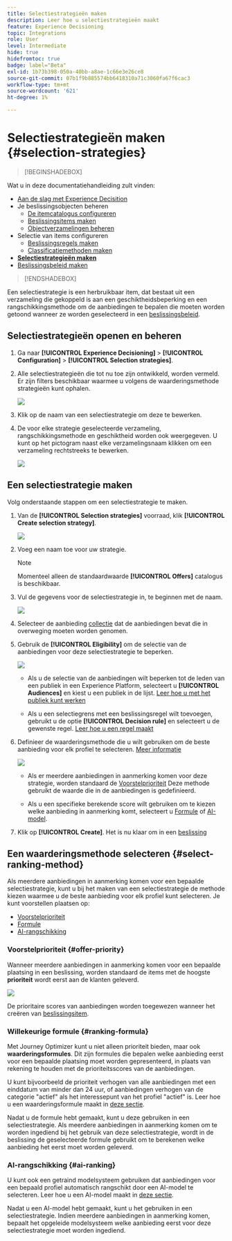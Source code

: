 ```yaml
---
title: Selectiestrategieën maken
description: Leer hoe u selectiestrategieën maakt
feature: Experience Decisioning
topic: Integrations
role: User
level: Intermediate
hide: true
hidefromtoc: true
badge: label="Beta"
exl-id: 1b73b398-050a-40bb-a8ae-1c66e3e26ce8
source-git-commit: 07b1f9b885574bb6418310a71c3060fa67f6cac3
workflow-type: tm+mt
source-wordcount: '621'
ht-degree: 1%

---
```


# Selectiestrategieën maken {#selection-strategies}

>[!BEGINSHADEBOX]

Wat u in deze documentatiehandleiding zult vinden:

* [Aan de slag met Experience Decisition](gs-experience-decisioning.md)
* Je beslissingsobjecten beheren
   * [De itemcatalogus configureren](catalogs.md)
   * [Beslissingsitems maken](items.md)
   * [Objectverzamelingen beheren](collections.md)
* Selectie van items configureren
   * [Beslissingsregels maken](rules.md)
   * [Classificatiemethoden maken](ranking.md)
* **[Selectiestrategieën maken](selection-strategies.md)**
* [Beslissingsbeleid maken](create-decision.md)

>[!ENDSHADEBOX]

Een selectiestrategie is een herbruikbaar item, dat bestaat uit een verzameling die gekoppeld is aan een geschiktheidsbeperking en een rangschikkingsmethode om de aanbiedingen te bepalen die moeten worden getoond wanneer ze worden geselecteerd in een [beslissingsbeleid](create-decision.md).

## Selectiestrategieën openen en beheren

1. Ga naar **[!UICONTROL Experience Decisioning]** > **[!UICONTROL Configuration]** > **[!UICONTROL Selection strategies]**.

1. Alle selectiestrategieën die tot nu toe zijn ontwikkeld, worden vermeld. Er zijn filters beschikbaar waarmee u volgens de waarderingsmethode strategieën kunt ophalen.

   ![](assets/strategy-list-filters.png)

1. Klik op de naam van een selectiestrategie om deze te bewerken.

1. De voor elke strategie geselecteerde verzameling, rangschikkingsmethode en geschiktheid worden ook weergegeven. U kunt op het pictogram naast elke verzamelingsnaam klikken om een verzameling rechtstreeks te bewerken.

   ![](assets/strategy-list-edit-collection.png)

## Een selectiestrategie maken

Volg onderstaande stappen om een selectiestrategie te maken.

1. Van de **[!UICONTROL Selection strategies]** voorraad, klik **[!UICONTROL Create selection strategy]**.

   ![](assets/strategy-create-button.png)

1. Voeg een naam toe voor uw strategie.

   >[!NOTE]
   >
   >Momenteel alleen de standaardwaarde **[!UICONTROL Offers]** catalogus is beschikbaar.

1. Vul de gegevens voor de selectiestrategie in, te beginnen met de naam.

   ![](assets/strategy-create-screen.png)

1. Selecteer de aanbieding [collectie](collections.md) dat de aanbiedingen bevat die in overweging moeten worden genomen.

1. Gebruik de **[!UICONTROL Eligibility]** om de selectie van de aanbiedingen voor deze selectiestrategie te beperken.

   ![](assets/strategy-create-eligibility.png)

   * Als u de selectie van de aanbiedingen wilt beperken tot de leden van een publiek in een Experience Platform, selecteert u **[!UICONTROL Audiences]** en kiest u een publiek in de lijst. [Leer hoe u met het publiek kunt werken](../audience/about-audiences.md)

   * Als u een selectiegrens met een beslissingsregel wilt toevoegen, gebruikt u de optie **[!UICONTROL Decision rule]** en selecteert u de gewenste regel. [Leer hoe u een regel maakt](rules.md)

1. Definieer de waarderingsmethode die u wilt gebruiken om de beste aanbieding voor elk profiel te selecteren. [Meer informatie](#select-ranking-method)

   ![](assets/strategy-create-ranking.png)

   * Als er meerdere aanbiedingen in aanmerking komen voor deze strategie, worden standaard de [Voorstelprioriteit](#offer-priority) Deze methode gebruikt de waarde die in de aanbiedingen is gedefinieerd.

   * Als u een specifieke berekende score wilt gebruiken om te kiezen welke aanbieding in aanmerking komt, selecteert u [Formule](#ranking-formula) of [AI-model](#ai-ranking).

1. Klik op **[!UICONTROL Create]**. Het is nu klaar om in een [beslissing](create-decision.md)

## Een waarderingsmethode selecteren {#select-ranking-method}

Als meerdere aanbiedingen in aanmerking komen voor een bepaalde selectiestrategie, kunt u bij het maken van een selectiestrategie de methode kiezen waarmee u de beste aanbieding voor elk profiel kunt selecteren. Je kunt voorstellen plaatsen op:

* [Voorstelprioriteit](#offer-priority)
* [Formule](#ranking-formula)
* [AI-rangschikking](#ai-ranking)

### Voorstelprioriteit {#offer-priority}

Wanneer meerdere aanbiedingen in aanmerking komen voor een bepaalde plaatsing in een beslissing, worden standaard de items met de hoogste **prioriteit** wordt eerst aan de klanten geleverd.

![](assets/item-priority.png)

De prioritaire scores van aanbiedingen worden toegewezen wanneer het creëren van [beslissingsitem](items.md).

### Willekeurige formule {#ranking-formula}

Met Journey Optimizer kunt u niet alleen prioriteit bieden, maar ook **waarderingsformules**. Dit zijn formules die bepalen welke aanbieding eerst voor een bepaalde plaatsing moet worden gepresenteerd, in plaats van rekening te houden met de prioriteitsscores van de aanbiedingen.

U kunt bijvoorbeeld de prioriteit verhogen van alle aanbiedingen met een einddatum van minder dan 24 uur, of aanbiedingen verhogen van de categorie &quot;actief&quot; als het interessepunt van het profiel &quot;actief&quot; is. Leer hoe u een waarderingsformule maakt in [deze sectie](ranking.md).

Nadat u de formule hebt gemaakt, kunt u deze gebruiken in een selectiestrategie. Als meerdere aanbiedingen in aanmerking komen om te worden ingediend bij het gebruik van deze selectiestrategie, wordt in de beslissing de geselecteerde formule gebruikt om te berekenen welke aanbieding het eerst moet worden geleverd.

### AI-rangschikking {#ai-ranking}

U kunt ook een getraind modelsysteem gebruiken dat aanbiedingen voor een bepaald profiel automatisch rangschikt door een AI-model te selecteren. Leer hoe u een AI-model maakt in [deze sectie](ranking.md).

Nadat u een AI-model hebt gemaakt, kunt u het gebruiken in een selectiestrategie. Indien meerdere aanbiedingen in aanmerking komen, bepaalt het opgeleide modelsysteem welke aanbieding eerst voor deze selectiestrategie moet worden ingediend.
